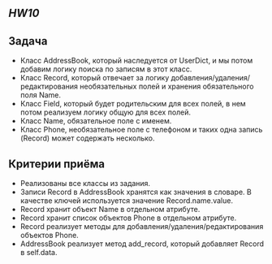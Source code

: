 ***HW10***
---
## **Задача**

* Класс AddressBook, который наследуется от UserDict, и мы потом добавим логику поиска по записям в этот класс.
* Класс Record, который отвечает за логику добавления/удаления/редактирования необязательных полей и хранения обязательного поля Name.
* Класс Field, который будет родительским для всех полей, в нем потом реализуем логику общую для всех полей.
* Класс Name, обязательное поле с именем.
* Класс Phone, необязательное поле с телефоном и таких одна запись (Record) может содержать несколько.

## **Критерии приёма**

* Реализованы все классы из задания.
* Записи Record в AddressBook хранятся как значения в словаре. В качестве ключей используется значение Record.name.value.
* Record хранит объект Name в отдельном атрибуте.
* Record хранит список объектов Phone в отдельном атрибуте.
* Record реализует методы для добавления/удаления/редактирования объектов Phone.
* AddressBook реализует метод add_record, который добавляет Record в self.data.
